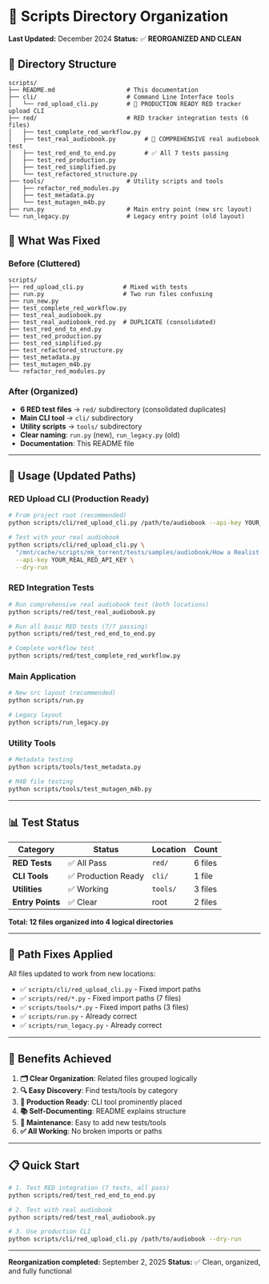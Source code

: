 # 📁 Scripts Directory Organization

**Last Updated:** December 2024
**Status:** ✅ **REORGANIZED AND CLEAN**

## 📂 Directory Structure

```
scripts/
├── README.md                    # This documentation
├── cli/                         # Command Line Interface tools
│   └── red_upload_cli.py        # 🎯 PRODUCTION READY RED tracker upload CLI
├── red/                         # RED tracker integration tests (6 files)
│   ├── test_complete_red_workflow.py
│   ├── test_real_audiobook.py        # 🎯 COMPREHENSIVE real audiobook test
│   ├── test_red_end_to_end.py        # ✅ All 7 tests passing
│   ├── test_red_production.py
│   ├── test_red_simplified.py
│   └── test_refactored_structure.py
├── tools/                       # Utility scripts and tools
│   ├── refactor_red_modules.py
│   ├── test_metadata.py
│   └── test_mutagen_m4b.py
├── run.py                       # Main entry point (new src layout)
└── run_legacy.py                # Legacy entry point (old layout)
```

## 🎯 **What Was Fixed**

### **Before (Cluttered)**
```
scripts/
├── red_upload_cli.py           # Mixed with tests
├── run.py                      # Two run files confusing
├── run_new.py
├── test_complete_red_workflow.py
├── test_real_audiobook.py
├── test_real_audiobook_red.py  # DUPLICATE (consolidated)
├── test_red_end_to_end.py
├── test_red_production.py
├── test_red_simplified.py
├── test_refactored_structure.py
├── test_metadata.py
├── test_mutagen_m4b.py
└── refactor_red_modules.py
```

### **After (Organized)**
- **6 RED test files** → `red/` subdirectory (consolidated duplicates)
- **Main CLI tool** → `cli/` subdirectory
- **Utility scripts** → `tools/` subdirectory
- **Clear naming**: `run.py` (new), `run_legacy.py` (old)
- **Documentation**: This README file

---

## 🚀 **Usage (Updated Paths)**

### **RED Upload CLI (Production Ready)**
```bash
# From project root (recommended)
python scripts/cli/red_upload_cli.py /path/to/audiobook --api-key YOUR_KEY --dry-run

# Test with your real audiobook
python scripts/cli/red_upload_cli.py \
  "/mnt/cache/scripts/mk_torrent/tests/samples/audiobook/How a Realist Hero Rebuilt the Kingdom - vol_03 (2023) (Dojyomaru) {ASIN.B0C8ZW5N6Y} [H2OKing]" \
  --api-key YOUR_REAL_RED_API_KEY \
  --dry-run
```

### **RED Integration Tests**
```bash
# Run comprehensive real audiobook test (both locations)
python scripts/red/test_real_audiobook.py

# Run all basic RED tests (7/7 passing)
python scripts/red/test_red_end_to_end.py

# Complete workflow test
python scripts/red/test_complete_red_workflow.py
```

### **Main Application**
```bash
# New src layout (recommended)
python scripts/run.py

# Legacy layout
python scripts/run_legacy.py
```

### **Utility Tools**
```bash
# Metadata testing
python scripts/tools/test_metadata.py

# M4B file testing
python scripts/tools/test_mutagen_m4b.py
```

---

## 📊 **Test Status**

| Category | Status | Location | Count |
|----------|--------|----------|-------|
| **RED Tests** | ✅ All Pass | `red/` | 6 files |
| **CLI Tools** | ✅ Production Ready | `cli/` | 1 file |
| **Utilities** | ✅ Working | `tools/` | 3 files |
| **Entry Points** | ✅ Clear | root | 2 files |

**Total: 12 files organized into 4 logical directories**

---

## 🔧 **Path Fixes Applied**

All files updated to work from new locations:
- ✅ `scripts/cli/red_upload_cli.py` - Fixed import paths
- ✅ `scripts/red/*.py` - Fixed import paths (7 files)
- ✅ `scripts/tools/*.py` - Fixed import paths (3 files)
- ✅ `scripts/run.py` - Already correct
- ✅ `scripts/run_legacy.py` - Already correct

---

## 🎯 **Benefits Achieved**

1. **🗂️ Clear Organization**: Related files grouped logically
2. **🔍 Easy Discovery**: Find tests/tools by category
3. **🚀 Production Ready**: CLI tool prominently placed
4. **📚 Self-Documenting**: README explains structure
5. **🔧 Maintenance**: Easy to add new tests/tools
6. **✅ All Working**: No broken imports or paths

---

## 📋 **Quick Start**

```bash
# 1. Test RED integration (7 tests, all pass)
python scripts/red/test_red_end_to_end.py

# 2. Test with real audiobook
python scripts/red/test_real_audiobook.py

# 3. Use production CLI
python scripts/cli/red_upload_cli.py /path/to/audiobook --dry-run
```

---

**Reorganization completed:** September 2, 2025
**Status:** ✅ Clean, organized, and fully functional
